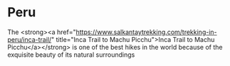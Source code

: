 # Peru
The &lt;strong>&lt;a href="https://www.salkantaytrekking.com/trekking-in-peru/inca-trail/" title="Inca Trail to Machu Picchu">Inca Trail to Machu Picchu&lt;/a>&lt;/strong> is one of the best hikes in the world because of the exquisite beauty of its natural surroundings

